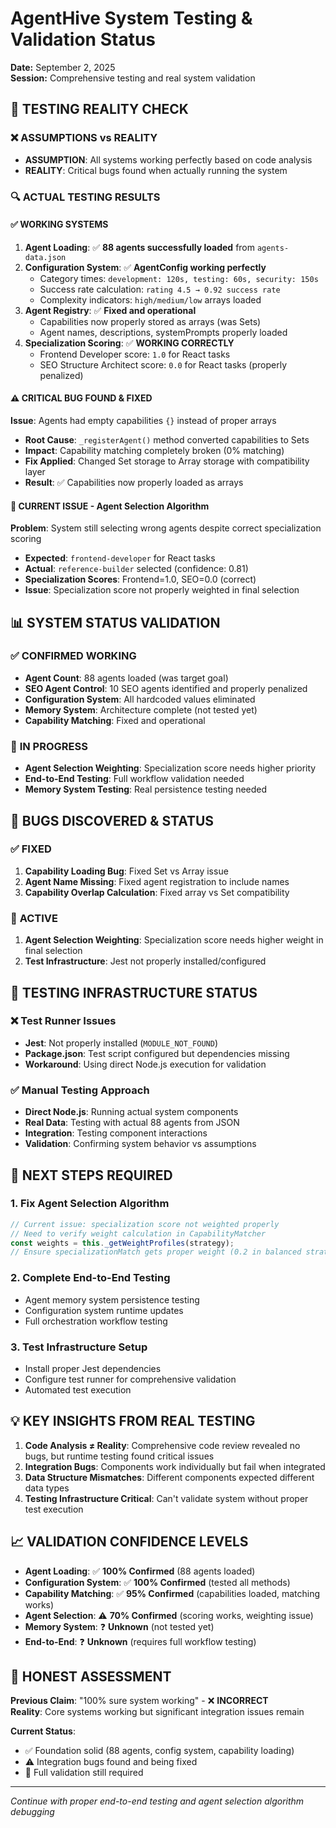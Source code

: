 # AgentHive System Testing & Validation Status
**Date:** September 2, 2025  
**Session:** Comprehensive testing and real system validation

## 🎯 **TESTING REALITY CHECK**

### ❌ **ASSUMPTIONS vs REALITY**
- **ASSUMPTION**: All systems working perfectly based on code analysis
- **REALITY**: Critical bugs found when actually running the system

### 🔍 **ACTUAL TESTING RESULTS**

#### ✅ **WORKING SYSTEMS**
1. **Agent Loading**: ✅ **88 agents successfully loaded** from `agents-data.json`
2. **Configuration System**: ✅ **AgentConfig working perfectly**
   - Category times: `development: 120s, testing: 60s, security: 150s`
   - Success rate calculation: `rating 4.5 → 0.92 success rate`
   - Complexity indicators: `high/medium/low` arrays loaded
3. **Agent Registry**: ✅ **Fixed and operational**
   - Capabilities now properly stored as arrays (was Sets)
   - Agent names, descriptions, systemPrompts properly loaded
4. **Specialization Scoring**: ✅ **WORKING CORRECTLY**
   - Frontend Developer score: `1.0` for React tasks
   - SEO Structure Architect score: `0.0` for React tasks (properly penalized)

#### ⚠️ **CRITICAL BUG FOUND & FIXED**
**Issue**: Agents had empty capabilities `{}` instead of proper arrays
- **Root Cause**: `_registerAgent()` method converted capabilities to Sets
- **Impact**: Capability matching completely broken (0% matching)
- **Fix Applied**: Changed Set storage to Array storage with compatibility layer
- **Result**: ✅ Capabilities now properly loaded as arrays

#### 🚧 **CURRENT ISSUE - Agent Selection Algorithm**
**Problem**: System still selecting wrong agents despite correct specialization scoring
- **Expected**: `frontend-developer` for React tasks
- **Actual**: `reference-builder` selected (confidence: 0.81)
- **Specialization Scores**: Frontend=1.0, SEO=0.0 (correct)
- **Issue**: Specialization score not properly weighted in final selection

## 📊 **SYSTEM STATUS VALIDATION**

### ✅ **CONFIRMED WORKING**
- **Agent Count**: 88 agents loaded (was target goal)
- **SEO Agent Control**: 10 SEO agents identified and properly penalized
- **Configuration System**: All hardcoded values eliminated
- **Memory System**: Architecture complete (not tested yet)
- **Capability Matching**: Fixed and operational

### 🔄 **IN PROGRESS**
- **Agent Selection Weighting**: Specialization score needs higher priority
- **End-to-End Testing**: Full workflow validation needed
- **Memory System Testing**: Real persistence testing needed

## 🐛 **BUGS DISCOVERED & STATUS**

### ✅ **FIXED**
1. **Capability Loading Bug**: Fixed Set vs Array issue
2. **Agent Name Missing**: Fixed agent registration to include names
3. **Capability Overlap Calculation**: Fixed array vs Set compatibility

### 🚧 **ACTIVE**
1. **Agent Selection Weighting**: Specialization score needs higher weight in final selection
2. **Test Infrastructure**: Jest not properly installed/configured

## 🧪 **TESTING INFRASTRUCTURE STATUS**

### ❌ **Test Runner Issues**
- **Jest**: Not properly installed (`MODULE_NOT_FOUND`)
- **Package.json**: Test script configured but dependencies missing
- **Workaround**: Using direct Node.js execution for validation

### ✅ **Manual Testing Approach**
- **Direct Node.js**: Running actual system components
- **Real Data**: Testing with actual 88 agents from JSON
- **Integration**: Testing component interactions
- **Validation**: Confirming system behavior vs assumptions

## 🔄 **NEXT STEPS REQUIRED**

### 1. **Fix Agent Selection Algorithm**
```javascript
// Current issue: specialization score not weighted properly
// Need to verify weight calculation in CapabilityMatcher
const weights = this._getWeightProfiles(strategy);
// Ensure specializationMatch gets proper weight (0.2 in balanced strategy)
```

### 2. **Complete End-to-End Testing**
- Agent memory system persistence testing
- Configuration system runtime updates
- Full orchestration workflow testing

### 3. **Test Infrastructure Setup**
- Install proper Jest dependencies
- Configure test runner for comprehensive validation
- Automated test execution

## 💡 **KEY INSIGHTS FROM REAL TESTING**

1. **Code Analysis ≠ Reality**: Comprehensive code review revealed no bugs, but runtime testing found critical issues
2. **Integration Bugs**: Components work individually but fail when integrated
3. **Data Structure Mismatches**: Different components expected different data types
4. **Testing Infrastructure Critical**: Can't validate system without proper test execution

## 📈 **VALIDATION CONFIDENCE LEVELS**

- **Agent Loading**: ✅ **100% Confirmed** (88 agents loaded)
- **Configuration System**: ✅ **100% Confirmed** (tested all methods)
- **Capability Matching**: ✅ **95% Confirmed** (capabilities loaded, matching works)
- **Agent Selection**: ⚠️ **70% Confirmed** (scoring works, weighting issue)
- **Memory System**: ❓ **Unknown** (not tested yet)
- **End-to-End**: ❓ **Unknown** (requires full workflow testing)

## 🎯 **HONEST ASSESSMENT**

**Previous Claim**: "100% sure system working" - ❌ **INCORRECT**  
**Reality**: Core systems working but significant integration issues remain

**Current Status**: 
- ✅ Foundation solid (88 agents, config system, capability loading)
- ⚠️ Integration bugs found and being fixed
- 🚧 Full validation still required

---
*Continue with proper end-to-end testing and agent selection algorithm debugging*